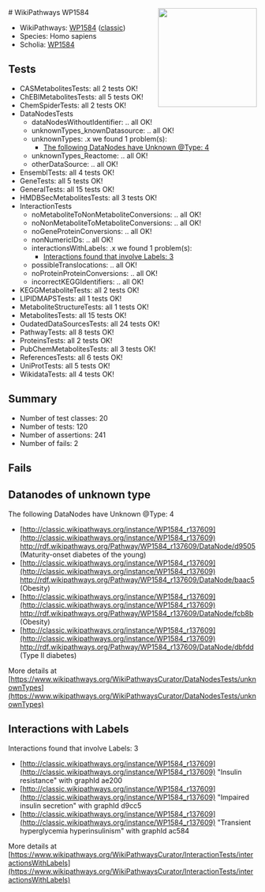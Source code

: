 <img style="float: right; width: 200px" src="https://upload.wikimedia.org/wikipedia/commons/thumb/8/83/Wplogo_with_text_500.png/640px-Wplogo_with_text_500.png" />
# WikiPathways WP1584

* WikiPathways: [WP1584](https://wikipathways.org/pathways/WP1584) ([classic](https://classic.wikipathways.org/instance/WP1584))
* Species: Homo sapiens
* Scholia: [WP1584](https://scholia.toolforge.org/wikipathways/WP1584)
## Tests
* CASMetabolitesTests: all 2 tests OK!
* ChEBIMetabolitesTests: all 5 tests OK!
* ChemSpiderTests: all 2 tests OK!
* DataNodesTests
    * dataNodesWithoutIdentifier: .. all OK!
    * unknownTypes_knownDatasource: .. all OK!
    * unknownTypes: .x we found 1 problem(s):
        * [The following DataNodes have Unknown @Type: 4](#839973e2)
    * unknownTypes_Reactome: .. all OK!
    * otherDataSource: .. all OK!
* EnsemblTests: all 4 tests OK!
* GeneTests: all 5 tests OK!
* GeneralTests: all 15 tests OK!
* HMDBSecMetabolitesTests: all 3 tests OK!
* InteractionTests
    * noMetaboliteToNonMetaboliteConversions: .. all OK!
    * noNonMetaboliteToMetaboliteConversions: .. all OK!
    * noGeneProteinConversions: .. all OK!
    * nonNumericIDs: .. all OK!
    * interactionsWithLabels: .x we found 1 problem(s):
        * [Interactions found that involve Labels: 3](#630d267a)
    * possibleTranslocations: .. all OK!
    * noProteinProteinConversions: .. all OK!
    * incorrectKEGGIdentifiers: .. all OK!
* KEGGMetaboliteTests: all 2 tests OK!
* LIPIDMAPSTests: all 1 tests OK!
* MetaboliteStructureTests: all 1 tests OK!
* MetabolitesTests: all 15 tests OK!
* OudatedDataSourcesTests: all 24 tests OK!
* PathwayTests: all 8 tests OK!
* ProteinsTests: all 2 tests OK!
* PubChemMetabolitesTests: all 3 tests OK!
* ReferencesTests: all 6 tests OK!
* UniProtTests: all 5 tests OK!
* WikidataTests: all 4 tests OK!


## Summary

* Number of test classes: 20
* Number of tests: 120
* Number of assertions: 241
* Number of fails: 2

## Fails

<a name="839973e2" />

## Datanodes of unknown type

The following DataNodes have Unknown @Type: 4

* [http://classic.wikipathways.org/instance/WP1584_r137609](http://classic.wikipathways.org/instance/WP1584_r137609) http://rdf.wikipathways.org/Pathway/WP1584_r137609/DataNode/d9505 (Maturity-onset
diabetes of the young)
* [http://classic.wikipathways.org/instance/WP1584_r137609](http://classic.wikipathways.org/instance/WP1584_r137609) http://rdf.wikipathways.org/Pathway/WP1584_r137609/DataNode/baac5 (Obesity)
* [http://classic.wikipathways.org/instance/WP1584_r137609](http://classic.wikipathways.org/instance/WP1584_r137609) http://rdf.wikipathways.org/Pathway/WP1584_r137609/DataNode/fcb8b (Obesity)
* [http://classic.wikipathways.org/instance/WP1584_r137609](http://classic.wikipathways.org/instance/WP1584_r137609) http://rdf.wikipathways.org/Pathway/WP1584_r137609/DataNode/dbfdd (Type II diabetes)


More details at [https://www.wikipathways.org/WikiPathwaysCurator/DataNodesTests/unknownTypes](https://www.wikipathways.org/WikiPathwaysCurator/DataNodesTests/unknownTypes)

<a name="630d267a" />

## Interactions with Labels

Interactions found that involve Labels: 3

* [http://classic.wikipathways.org/instance/WP1584_r137609](http://classic.wikipathways.org/instance/WP1584_r137609) "Insulin resistance" with graphId ae200
* [http://classic.wikipathways.org/instance/WP1584_r137609](http://classic.wikipathways.org/instance/WP1584_r137609) "Impaired insulin secretion" with graphId d9cc5
* [http://classic.wikipathways.org/instance/WP1584_r137609](http://classic.wikipathways.org/instance/WP1584_r137609) "Transient 
hyperglycemia 
hyperinsulinism" with graphId ac584


More details at [https://www.wikipathways.org/WikiPathwaysCurator/InteractionTests/interactionsWithLabels](https://www.wikipathways.org/WikiPathwaysCurator/InteractionTests/interactionsWithLabels)

